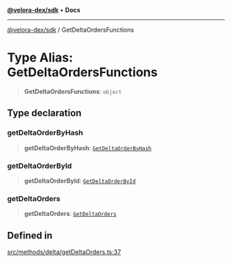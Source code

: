 [**@velora-dex/sdk**](../README.md) • **Docs**

***

[@velora-dex/sdk](../globals.md) / GetDeltaOrdersFunctions

# Type Alias: GetDeltaOrdersFunctions

> **GetDeltaOrdersFunctions**: `object`

## Type declaration

### getDeltaOrderByHash

> **getDeltaOrderByHash**: [`GetDeltaOrderByHash`](../-internal-/type-aliases/GetDeltaOrderByHash.md)

### getDeltaOrderById

> **getDeltaOrderById**: [`GetDeltaOrderById`](../-internal-/type-aliases/GetDeltaOrderById.md)

### getDeltaOrders

> **getDeltaOrders**: [`GetDeltaOrders`](../-internal-/type-aliases/GetDeltaOrders.md)

## Defined in

[src/methods/delta/getDeltaOrders.ts:37](https://github.com/paraswap/paraswap-sdk/blob/master/src/methods/delta/getDeltaOrders.ts#L37)
